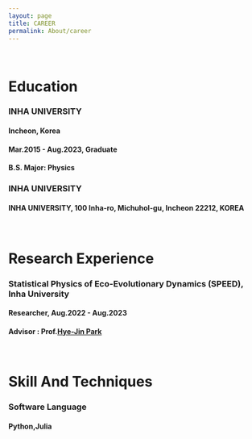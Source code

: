 ```yaml
---
layout: page
title: CAREER
permalink: About/career
---
```



<br/>

# Education

### INHA UNIVERSITY
#### Incheon, Korea
#### Mar.2015 - Aug.2023, Graduate
#### B.S. Major: Physics 



### INHA UNIVERSITY
#### INHA UNIVERSITY, 100 Inha-ro, Michuhol-gu, Incheon 22212, KOREA


<br/>

# Research Experience

###  Statistical Physics of Eco-Evolutionary Dynamics (SPEED), Inha University
#### Researcher, Aug.2022 - Aug.2023
#### Advisor : Prof.[Hye-Jin Park](https://hjpark.me)

<br/>

# Skill And Techniques
### Software Language
####  Python,Julia


<br/>

